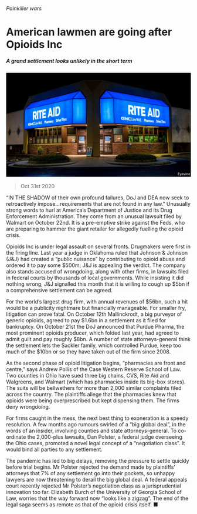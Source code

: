 ###### Painkiller wars

# American lawmen are going after Opioids Inc 

##### A grand settlement looks unlikely in the short term 

![image](images/20201031_WBP503.jpg) 

> Oct 31st 2020 

“IN THE SHADOW of their own profound failures, DoJ and DEA now seek to retroactively impose…requirements that are not found in any law.” Unusually strong words to hurl at America’s Department of Justice and its Drug Enforcement Administration. They come from an unusual lawsuit filed by Walmart on October 22nd. It is a pre-emptive strike against the Feds, who are preparing to hammer the giant retailer for allegedly fuelling the opioid crisis.

Opioids Inc is under legal assault on several fronts. Drugmakers were first in the firing line. Last year a judge in Oklahoma ruled that Johnson &amp; Johnson (J&amp;J) had created a “public nuisance” by contributing to opioid abuse and ordered it to pay some $500m; J&amp;J is appealing the verdict. The company also stands accused of wrongdoing, along with other firms, in lawsuits filed in federal courts by thousands of local governments. While insisting it did nothing wrong, J&amp;J signalled this month that it is willing to cough up $5bn if a comprehensive settlement can be agreed.


For the world’s largest drug firm, with annual revenues of $56bn, such a hit would be a publicity nightmare but financially manageable. For smaller fry, litigation can prove fatal. On October 12th Mallinckrodt, a big purveyor of generic opioids, agreed to pay $1.6bn in a settlement as it filed for bankruptcy. On October 21st the DoJ announced that Purdue Pharma, the most prominent opioids producer, which folded last year, had agreed to admit guilt and pay roughly $8bn. A number of state attorneys-general think the settlement lets the Sackler family, which controlled Purdue, keep too much of the $10bn or so they have taken out of the firm since 2008.

As the second phase of opioid litigation begins, “pharmacies are front and centre,” says Andrew Pollis of the Case Western Reserve School of Law. Two counties in Ohio have sued three big chains, CVS, Rite Aid and Walgreens, and Walmart (which has pharmacies inside its big-box stores). The suits will be bellwethers for more than 2,000 similar complaints filed across the country. The plaintiffs allege that the pharmacies knew that opioids were being overprescribed but kept dispensing them. The firms deny wrongdoing.

For firms caught in the mess, the next best thing to exoneration is a speedy resolution. A few months ago rumours swirled of a “big global deal”, in the words of an insider, involving counties and state attorneys-general. To co-ordinate the 2,000-plus lawsuits, Dan Polster, a federal judge overseeing the Ohio cases, promoted a novel legal concept of a “negotiation class”. It would bind all parties to any settlement.

The pandemic has led to big delays, removing the pressure to settle quickly before trial begins. Mr Polster rejected the demand made by plaintiffs’ attorneys that 7% of any settlement go into their pockets, so unhappy lawyers are now threatening to derail the big global deal. A federal appeals court recently rejected Mr Polster’s negotiation class as a jurisprudential innovation too far. Elizabeth Burch of the University of Georgia School of Law, worries that the way forward now “looks like a zigzag”. The end of the legal saga seems as remote as that of the opioid crisis itself. ■

